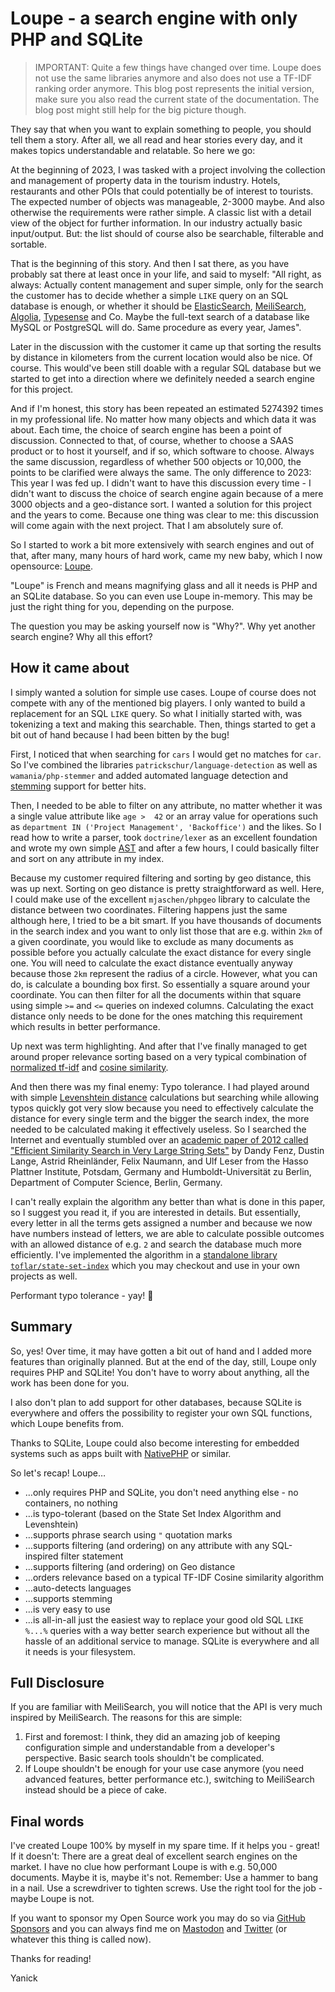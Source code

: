 # Loupe - a search engine with only PHP and SQLite

> IMPORTANT: Quite a few things have changed over time. Loupe does not use the same libraries anymore and also does not
> use a TF-IDF ranking order anymore. This blog post represents the initial version, make sure you also read the current
> state of the documentation. The blog post might still help for the big picture though.

They say that when you want to explain something to people, you should tell them a story. After all, we all read and 
hear stories every day, and it makes topics understandable and relatable. So here we go:

At the beginning of 2023, I was tasked with a project involving the collection and management of property data in 
the tourism industry. Hotels, restaurants and other POIs that could potentially be of interest to tourists. The 
expected number of objects was manageable, 2-3000 maybe. And also otherwise the requirements were rather
simple. A classic list with a detail view of the object for further information. In our industry actually 
basic input/output. But: the list should of course also be searchable, filterable and sortable.

That is the beginning of this story. And then I sat there, as you have probably sat there at least once in your life,
and said to myself: "All right, as always: Actually content management and super simple, only for the search the 
customer has to decide whether a simple `LIKE` query on an SQL database is enough, or whether it should be
[ElasticSearch][ElasticSearch], [MeiliSearch][MeiliSearch], [Algolia][Algolia], [Typesense][Typesense] and Co. Maybe 
the full-text search of a database like MySQL or PostgreSQL will do. Same procedure as every year, James".

Later in the discussion with the customer it came up that sorting the results by distance in kilometers from the 
current location would also be nice. Of course. This would've been still doable with a regular SQL database but we 
started to get into a direction where we definitely needed a search engine for this project.

And if I'm honest, this story has been repeated an estimated 5274392 times in my professional life. No matter how 
many objects and which data it was about. Each time, the choice of search engine has been a point of discussion. 
Connected to that, of course, whether to choose a SAAS product or to host it yourself, and if so, which software to 
choose. Always the same discussion, regardless of whether 500 objects or 10,000, the points to be clarified were 
always the same. The only difference to 2023: This year I was fed up. I didn't want to have this discussion every 
time - I didn't want to discuss the choice of search engine again because of a mere 3000 objects and a geo-distance 
sort. I wanted a solution for this project and the years to come. Because one thing was clear to me: this discussion 
will come again with the next project. That I am absolutely sure of.

So I started to work a bit more extensively with search engines and out of that, after many, many hours of hard work, came
my new baby, which I now opensource: [Loupe][Loupe].

"Loupe" is French and means magnifying glass and all it needs is PHP and an SQLite database. So you can even use 
Loupe in-memory. This may be just the right thing for you, depending on the purpose.

The question you may be asking yourself now is "Why?". Why yet another search engine? Why all this effort?

## How it came about

I simply wanted a solution for simple use cases. Loupe of course does not compete with any of the mentioned big 
players. I only wanted to build a replacement for an SQL `LIKE` query. So what I initially started with, was tokenizing 
a text and making this searchable. Then, things started to get a bit out of hand because I had been bitten by the bug!

First, I noticed that when searching for `cars` I would get no matches for `car`. So I've combined the libraries 
`patrickschur/language-detection` as well as `wamania/php-stemmer` and added automated language detection and 
[stemming][Stemming] support for better hits.

Then, I needed to be able to filter on any attribute, no matter whether it was a single value attribute like `age > 
42` or an array value for operations such as `department IN ('Project Management', 'Backoffice')` and the likes. So 
I read how to write a parser, took `doctrine/lexer` as an excellent foundation and wrote my own simple [AST][AST] 
and after a few hours, I could basically filter and sort on any attribute in my index.

Because my customer required filtering and sorting by geo distance, this was up next. Sorting on geo distance is 
pretty straightforward as well. Here, I could make use of the excellent `mjaschen/phpgeo` library to calculate the 
distance between two coordinates. Filtering happens just the same although here, I tried to be a bit smart. If you 
have thousands of documents in the search index and you want to only list those that are e.g. within `2km` of a 
given coordinate, you would like to exclude as many documents as possible before you actually calculate 
the exact distance for every single one. You will need to calculate the exact distance eventually anyway because those 
`2km` represent the radius of a circle. However, what you can do, is calculate a bounding box first. So essentially a 
square around your coordinate. You can then filter for all the documents within that square using simple `>=` and `<=` 
queries on indexed columns. Calculating the exact distance only needs to be done for the ones matching this 
requirement which results in better performance.

Up next was term highlighting. And after that I've finally managed to get around proper relevance sorting based on a 
very typical combination of [normalized tf-idf][tf-idf] and [cosine similarity][Cosine_Similarity].

And then there was my final enemy: Typo tolerance. I had played around with simple [Levenshtein distance][Levenshtein] calculations but searching while allowing typos quickly got very slow because you need to effectively 
calculate the distance for every single term and the bigger the search index, the more needed to be calculated 
making it effectively useless. So I searched the Internet and eventually stumbled over an [academic paper of 2012 
called "Efficient Similarity Search in Very Large String Sets"][State_Set_Index_Pub] by Dandy Fenz, Dustin Lange, Astrid Rheinländer, Felix Naumann,
and Ulf Leser from the Hasso Plattner Institute, Potsdam, Germany and Humboldt-Universität zu Berlin, Department of
Computer Science, Berlin, Germany.

I can't really explain the algorithm any better than what is done in this paper, so I suggest you read it, if you are 
interested in details. But essentially, every letter in all the terms gets assigned a number and because we now have 
numbers instead of letters, we are able to calculate possible outcomes with an allowed distance of e.g. `2` and 
search the database much more efficiently. I've implemented the algorithm in a [standalone library 
`toflar/state-set-index`][State_Set_Index] which you may checkout and use in your own projects as well.

Performant typo tolerance - yay! 🎉

## Summary

So, yes! Over time, it may have gotten a bit out of hand and I added more features than originally planned. But 
at the end of the day, still, Loupe only requires PHP and SQLite! You don't have to worry about anything, all the 
work has been done for you.

I also don't plan to add support for other databases, because SQLite is everywhere and offers the possibility to 
register your own SQL functions, which Loupe benefits from.

Thanks to SQLite, Loupe could also become interesting for embedded systems such as apps built with [NativePHP][NativePHP]
or similar.

So let's recap! Loupe…

* …only requires PHP and SQLite, you don't need anything else - no containers, no nothing
* …is typo-tolerant (based on the State Set Index Algorithm and Levenshtein)
* …supports phrase search using `"` quotation marks
* …supports filtering (and ordering) on any attribute with any SQL-inspired filter statement
* …supports filtering (and ordering) on Geo distance
* …orders relevance based on a typical TF-IDF Cosine similarity algorithm
* …auto-detects languages
* …supports stemming
* …is very easy to use
* …is all-in-all just the easiest way to replace your good old SQL `LIKE %...%` queries with a way better search
  experience but without all the hassle of an additional service to manage. SQLite is everywhere and all it needs is
  your filesystem.

## Full Disclosure

If you are familiar with MeiliSearch, you will notice that the API is very much inspired by 
MeiliSearch. The reasons for this are simple:

1. First and foremost: I think, they did an amazing job of keeping configuration simple and understandable from a
   developer's perspective. Basic search tools shouldn't be complicated.
2. If Loupe shouldn't be enough for your use case anymore (you need advanced features, better performance etc.),
   switching to MeiliSearch instead should be a piece of cake.

## Final words

I've created Loupe 100% by myself in my spare time. If it helps you - great! If it doesn't: There are a great 
deal of excellent search engines on the market. I have no clue how performant Loupe is with e.g. 50,000 documents. 
Maybe it is, maybe it's not. Remember: Use a hammer to bang in a nail. Use a screwdriver to tighten screws. Use the 
right tool for the job - maybe Loupe is not.

If you want to sponsor my Open Source work you may do so via [GitHub Sponsors][GitHub_Sponsor] and you can always 
find me on [Mastodon][Mastodon] and [Twitter][Twitter] (or whatever this thing is called now).

Thanks for reading!

Yanick

[Loupe]: https://github.com/loupe-php/loupe
[NativePHP]: https://nativephp.com
[MeiliSearch]: https://www.meilisearch.com
[ElasticSearch]: https://www.elastic.co
[Algolia]: https://www.algolia.com
[Typesense]: https://typesense.org
[Stemming]: https://en.wikipedia.org/wiki/Stemming
[AST]: https://en.wikipedia.org/wiki/Abstract_syntax_tree
[tf-idf]: https://en.wikipedia.org/wiki/Tf%E2%80%93idf
[Cosine_Similarity]: https://en.wikipedia.org/wiki/Cosine_similarity
[Levenshtein]: https://en.wikipedia.org/wiki/Levenshtein_distance
[State_Set_Index_Pub]: https://hpi.de/fileadmin/user_upload/fachgebiete/naumann/publications/PDFs/2012_fenz_efficient.pdf
[State_Set_Index]: https://github.com/Toflar/state-set-index
[GitHub_Sponsor]: https://github.com/sponsors/Toflar
[Mastodon]: https://phpc.social/@toflar
[Twitter]: https://twitter.com/toflar
